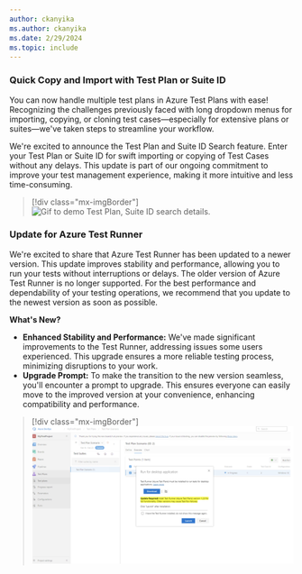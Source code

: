 ```yaml
---
author: ckanyika
ms.author: ckanyika
ms.date: 2/29/2024
ms.topic: include
---
```


### Quick Copy and Import with Test Plan or Suite ID 

You can now handle multiple test plans in Azure Test Plans with ease! Recognizing the challenges previously faced with long dropdown menus for importing, copying, or cloning test cases—especially for extensive plans or suites—we've taken steps to streamline your workflow.

We're excited to announce the Test Plan and Suite ID Search feature. Enter your Test Plan or Suite ID for swift importing or copying of Test Cases without any delays. This update is part of our ongoing commitment to improve your test management experience, making it more intuitive and less time-consuming.

> [!div class="mx-imgBorder"]
> ![Gif to demo Test Plan, Suite ID search details.](../../media/235-testplans-01.gif "gif to GitHub Test Plan, Suite ID search details")

### Update for Azure Test Runner

We're excited to share that Azure Test Runner has been updated to a newer version. This update improves stability and performance, allowing you to run your tests without interruptions or delays. The older version of Azure Test Runner is no longer supported. For the best performance and dependability of your testing operations, we recommend that you update to the newest version as soon as possible.

**What's New?**

* **Enhanced Stability and Performance:** 
We've made significant improvements to the Test Runner, addressing issues some users experienced. This upgrade ensures a more reliable testing process, minimizing disruptions to your work. 
* **Upgrade Prompt:**
To make the transition to the new version seamless, you'll encounter a prompt to upgrade. This ensures everyone can easily move to the improved version at your convenience, enhancing compatibility and performance.

> [!div class="mx-imgBorder"]
> ![Screenshots of upgrade prompt.](../../media/235-testplans-01.png "Screenshots of upgrade prompt.")